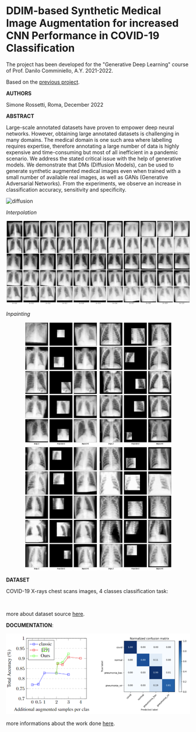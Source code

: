 # DDIM-based Synthetic Medical Image Augmentation for increased CNN Performance in COVID-19 Classification

The project has been developed for the "Generative Deep Learning" course of Prof. Danilo Comminiello, A.Y. 2021-2022.

Based on the [previous project](https://github.com/rossettisimone/AUGMENTATION_DDIM).

**AUTHORS**

Simone Rossetti, Roma, December 2022

**ABSTRACT**

Large-scale annotated datasets have proven to empower deep neural networks. However, obtaining large annotated datasets is challenging in many domains. The medical domain is one such area where labelling requires expertise, therefore annotating a large number of data is highly expensive and time-consuming but most of all inefficient in a pandemic scenario. We address the stated critical issue with the help of generative models.  We demonstrate that DMs (Diffusion Models), can be used to generate synthetic augmented medical images even when trained with a small number of available real images, as well as GANs (Generative Adversarial Networks). From the experiments, we observe an increase in classification accuracy, sensitivity and specificity.

![diffusion](images/mygif.gif)

*Interpolation*
<p align="center" width="100%">
<img src="images/interp_covid.png" alt="" width= '800px'/>
</p>


*Inpainting*
<p align="center" width="100%">
<img src="images/inpaint_covid.png" alt="" width= '200px'/>
<img src="images/inpaint_normal.png" alt="" width= '200px'/>
<img src="images/inpaint_bac.png" alt="" width= '200px'/>
<img src="images/inpaint_vir.png" alt="" width= '200px'/>
</p>


**DATASET**

COVID-19 X-rays chest scans images, 4 classes classification task:

<p align="center" width="100%">
<img src="https://github.com/SimoneRosset/AUGMENTATION_GAN/blob/master/images/classes.png" alt="" width= '800px'/>
</p>

more about dataset source [here](https://github.com/ieee8023/covid-chestxray-dataset).

**DOCUMENTATION**: 

<p align="center" width="100%">
<img src="images/results.png" alt="" width= '600px'/>
</p>

more informations about the work done [here](/report.pdf).
 
